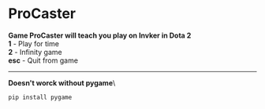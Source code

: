 # ProCaster
**Game ProCaster will teach you play on Invker in Dota 2**\
**1** - Play for time\
**2** - Infinity game\
**esc** - Quit from game

---

**Doesn't worck without pygame**\
```python
pip install pygame
```
